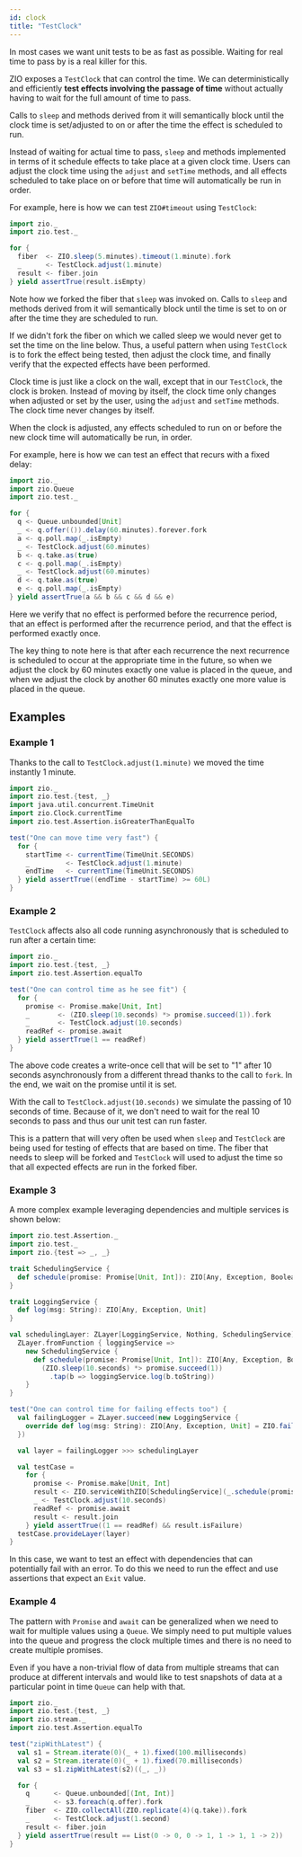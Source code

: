 ```yaml
---
id: clock
title: "TestClock"
---
```


In most cases we want unit tests to be as fast as possible. Waiting for real time to pass by is a real killer for this. 

ZIO exposes a `TestClock` that can control the time. We can deterministically and efficiently **test effects involving the passage of time** without actually having to wait for the full amount of time to pass.

Calls to `sleep` and methods derived from it will semantically block until the clock time is set/adjusted to on or after the time the effect is scheduled to run.

Instead of waiting for actual time to pass, `sleep` and methods implemented in terms of it schedule effects to take place at a given clock time. Users can adjust the clock time using the `adjust` and `setTime` methods, and all effects scheduled to take place on or before that time will automatically be run in order.

For example, here is how we can test `ZIO#timeout` using `TestClock`:

```scala mdoc:compile-only
import zio._
import zio.test._

for {
  fiber  <- ZIO.sleep(5.minutes).timeout(1.minute).fork
  _      <- TestClock.adjust(1.minute)
  result <- fiber.join
} yield assertTrue(result.isEmpty)
```

Note how we forked the fiber that `sleep` was invoked on. Calls to `sleep` and methods derived from it will semantically block until the time is set to on or after the time they are scheduled to run. 

If we didn't fork the fiber on which we called sleep we would never get to set the time on the line below. Thus, a useful pattern when using `TestClock` is to fork the effect being tested, then adjust the clock time, and finally verify that the expected effects have been performed.

Clock time is just like a clock on the wall, except that in our `TestClock`, the clock is broken. Instead of moving by itself, the clock time only changes when adjusted or set by the user, using the `adjust` and `setTime` methods. The clock time never changes by itself.

When the clock is adjusted, any effects scheduled to run on or before the new clock time will automatically be run, in order.

For example, here is how we can test an effect that recurs with a fixed delay:

```scala mdoc:compile-only
import zio._
import zio.Queue
import zio.test._

for {
  q <- Queue.unbounded[Unit]
  _ <- q.offer(()).delay(60.minutes).forever.fork
  a <- q.poll.map(_.isEmpty)
  _ <- TestClock.adjust(60.minutes)
  b <- q.take.as(true)
  c <- q.poll.map(_.isEmpty)
  _ <- TestClock.adjust(60.minutes)
  d <- q.take.as(true)
  e <- q.poll.map(_.isEmpty)
} yield assertTrue(a && b && c && d && e)
``` 

Here we verify that no effect is performed before the recurrence period, that an effect is performed after the recurrence period, and that the effect is performed exactly once. 

The key thing to note here is that after each recurrence the next recurrence is scheduled to occur at the appropriate time in the future, so when we adjust the clock by 60 minutes exactly one value is placed in the queue, and when we adjust the clock by another 60 minutes exactly one more value is placed in the queue.

## Examples

### Example 1

Thanks to the call to `TestClock.adjust(1.minute)` we moved the time instantly 1 minute.

```scala mdoc:compile-only
import zio._
import zio.test.{test, _}
import java.util.concurrent.TimeUnit
import zio.Clock.currentTime
import zio.test.Assertion.isGreaterThanEqualTo

test("One can move time very fast") {
  for {
    startTime <- currentTime(TimeUnit.SECONDS)
    _         <- TestClock.adjust(1.minute)
    endTime   <- currentTime(TimeUnit.SECONDS)
  } yield assertTrue((endTime - startTime) >= 60L)
}
```

### Example 2

`TestClock` affects also all code running asynchronously that is scheduled to run after a certain time:

```scala mdoc:compile-only
import zio._
import zio.test.{test, _}
import zio.test.Assertion.equalTo

test("One can control time as he see fit") {
  for {
    promise <- Promise.make[Unit, Int]
    _       <- (ZIO.sleep(10.seconds) *> promise.succeed(1)).fork
    _       <- TestClock.adjust(10.seconds)
    readRef <- promise.await
  } yield assertTrue(1 == readRef)
}
```

The above code creates a write-once cell that will be set to "1" after 10 seconds asynchronously from a different thread thanks to the call to `fork`. In the end, we wait on the promise until it is set.

With the call to `TestClock.adjust(10.seconds)` we simulate the passing of 10 seconds of time. Because of it, we don't need to wait for the real 10 seconds to pass and thus our unit test can run faster.

This is a pattern that will very often be used when `sleep` and `TestClock` are being used for testing of effects that are based on time. The fiber that needs to sleep will be forked and `TestClock` will used to adjust the time so that all expected effects are run in the forked fiber.

### Example 3

A more complex example leveraging dependencies and multiple services is shown below:

```scala mdoc:compile-only
import zio.test.Assertion._
import zio.test._
import zio.{test => _, _}

trait SchedulingService {
  def schedule(promise: Promise[Unit, Int]): ZIO[Any, Exception, Boolean]
}

trait LoggingService {
  def log(msg: String): ZIO[Any, Exception, Unit]
}

val schedulingLayer: ZLayer[LoggingService, Nothing, SchedulingService] =
  ZLayer.fromFunction { loggingService =>
    new SchedulingService {
      def schedule(promise: Promise[Unit, Int]): ZIO[Any, Exception, Boolean] =
        (ZIO.sleep(10.seconds) *> promise.succeed(1))
          .tap(b => loggingService.log(b.toString))
    }
}

test("One can control time for failing effects too") {
  val failingLogger = ZLayer.succeed(new LoggingService {
    override def log(msg: String): ZIO[Any, Exception, Unit] = ZIO.fail(new Exception("BOOM"))
  })

  val layer = failingLogger >>> schedulingLayer

  val testCase =
    for {
      promise <- Promise.make[Unit, Int]
      result <- ZIO.serviceWithZIO[SchedulingService](_.schedule(promise)).exit.fork
      _ <- TestClock.adjust(10.seconds)
      readRef <- promise.await
      result <- result.join
    } yield assertTrue((1 == readRef) && result.isFailure)
  testCase.provideLayer(layer)
}
```

In this case, we want to test an effect with dependencies that can potentially fail with an error. To do this we need to run the effect and use assertions that expect an `Exit` value.

### Example 4

The pattern with `Promise` and `await` can be generalized when we need to wait for multiple values using a `Queue`. We simply need to put multiple values into the queue and progress the clock multiple times and there is no need to create multiple promises.

Even if you have a non-trivial flow of data from multiple streams that can produce at different intervals and would like to test snapshots of data at a particular point in time `Queue` can help with that.

```scala mdoc:compile-only
import zio._
import zio.test.{test, _}
import zio.stream._
import zio.test.Assertion.equalTo

test("zipWithLatest") {
  val s1 = Stream.iterate(0)(_ + 1).fixed(100.milliseconds)
  val s2 = Stream.iterate(0)(_ + 1).fixed(70.milliseconds)
  val s3 = s1.zipWithLatest(s2)((_, _))

  for {
    q      <- Queue.unbounded[(Int, Int)]
    _      <- s3.foreach(q.offer).fork
    fiber  <- ZIO.collectAll(ZIO.replicate(4)(q.take)).fork
    _      <- TestClock.adjust(1.second)
    result <- fiber.join
  } yield assertTrue(result == List(0 -> 0, 0 -> 1, 1 -> 1, 1 -> 2))
}
```
